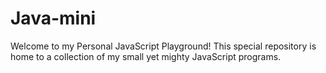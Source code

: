 # Java-mini
Welcome to my Personal JavaScript Playground! This special repository is home to a collection of my small yet mighty JavaScript programs.
